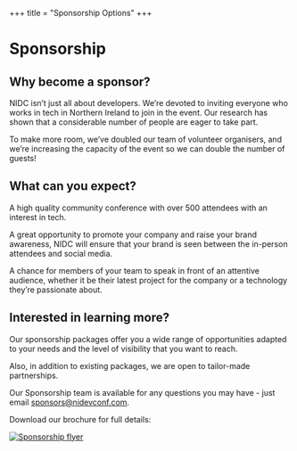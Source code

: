 +++
title = "Sponsorship Options"
+++

# Sponsorship

## Why become a sponsor?

NIDC isn’t just all about developers. We’re devoted to inviting everyone who works in tech in Northern Ireland to join in the event. Our research has shown that a considerable number of people are eager to take part.

To make more room, we’ve doubled our team of volunteer organisers, and we’re increasing the capacity of the event so we can double the number of guests!

## What can you expect?

A high quality community conference with over 500 attendees with an interest in tech.

A great opportunity to promote your company and raise your brand awareness, NIDC will ensure that your brand is seen between the in-person attendees and social media.

A chance for members of your team to speak in front of an attentive audience, whether it be their latest project for the company or a technology they’re passionate about.

## Interested in learning more?

Our sponsorship packages offer you a wide range of opportunities adapted to your needs and the level of visibility that you want to reach.

Also, in addition to existing packages, we are open to tailor-made partnerships.

Our Sponsorship team is available for any questions you may have - just email sponsors@nidevconf.com.

Download our brochure for full details:

[![Sponsorship flyer](/img/sponsorship-flyer.jpg)](/downloads/sponsorship.pdf)